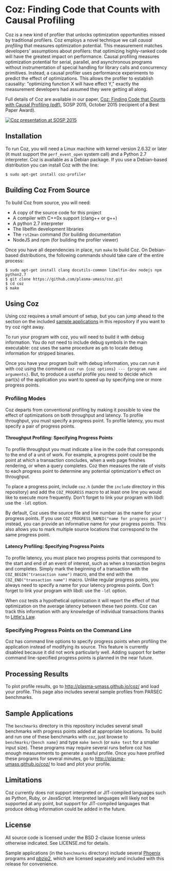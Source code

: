 # Coz: Finding Code that Counts with Causal Profiling
Coz is a new kind of profiler that unlocks optimization opportunities missed by traditional profilers. Coz employs a novel technique we call *causal profiling* that measures optimization potential. This measurement matches developers' assumptions about profilers: that optimizing highly-ranked code will have the greatest impact on performance. Causal profiling measures optimization potential for serial, parallel, and asynchronous programs without instrumentation of special handling for library calls and concurrency primitives. Instead, a causal profiler uses performance experiments to predict the effect of optimizations. This allows the profiler to establish causality: "optimizing function X will have effect Y," exactly the measurement developers had assumed they were getting all along.

Full details of Coz are available in our paper, [Coz: Finding Code that Counts with Causal Profiling (pdf)](http://arxiv.org/pdf/1608.03676v1.pdf), SOSP 2015, October 2015 (recipient of a Best Paper Award).

[![Coz presentation at SOSP 2015](http://img.youtube.com/vi/jE0V-p1odPg/0.jpg)](http://www.youtube.com/watch?v=jE0V-p1odPg&t=0m28s "Coz presentation at SOSP 2015")

## Installation
To run Coz, you will need a Linux machine with kernel version 2.6.32 or later (it must support the `perf_event_open` system call) and a Python 2.7 interpreter. Coz is available as a Debian package. If you use a Debian-based distribution you can install Coz with the line:

```
$ sudo apt-get install coz-profiler
```

## Building Coz From Source
To build Coz from source, you will need:

- A copy of the source code for this project
- A compiler with C++0x support (clang++ or g++)
- A python 2.7 interpreter
- The libelfin development libraries
- The `rst2man` command (for building documentation
- NodeJS and npm (for building the profiler viewer)

Once you have all dependencies in place, run `make` to build Coz. On Debian-based distributions, the following commands should take care of the entire process:

```
$ sudo apt-get install clang docutils-common libelfin-dev nodejs npm python2.7
$ git clone https://github.com/plasma-umass/coz.git
$ cd coz
$ make
```

## Using Coz
Using coz requires a small amount of setup, but you can jump ahead to the section on the included [sample applications](#sample-applications) in this repository if you want to try coz right away.

To run your program with coz, you will need to build it with debug information. You do not need to include debug symbols in the main executable: coz uses the same procedure as `gdb` to locate debug information for stripped binaries.

Once you have your program built with debug information, you can run it with coz using the command `coz run {coz options} --- {program name and arguments}`. But, to produce a useful profile you need to decide which part(s) of the application you want to speed up by specifying one or more progress points.

### Profiling Modes
Coz departs from conventional profiling by making it possible to view the effect of optimizations on both throughput and latency. To profile throughput, you must specify a progress point. To profile latency, you must specify a pair of progress points. 

#### Throughput Profiling: Specifying Progress Points
To profile throughput you must indicate a line in the code that corresponds to the end of a unit of work. For example, a progress point could be the point at which a transaction concludes, when a web page finishes rendering, or when a query completes. Coz then measures the rate of visits to each progress point to determine any potential optimization's effect on throughput. 

To place a progress point, include `coz.h` (under the `include` directory in this repository) and add the `COZ_PROGRESS` macro to at least one line you would like to execute more frequently. Don't forget to link your program with libdl: use the `-ldl` option. 

By default, Coz uses the source file and line number as the name for your progress points. If you use `COZ_PROGRESS_NAMED("name for progress point")` instead, you can provide an informative name for your progress points. This also allows you to mark multiple source locations that correspond to the same progress point.

#### Latency Profiling: Specifying Progress Points
To profile latency, you must place two progress points that correspond to the start and end of an event of interest, such as when a transaction begins and completes. Simply  mark the beginning of a transaction with the `COZ_BEGIN("transaction name")` macro, and the end with the `COZ_END("transaction name")` macro. Unlike regular progress points, you always need to specify a name for your latency progress points. Don't forget to link your program with libdl: use the `-ldl` option. 

When coz tests a hypothetical optimization it will report the effect of that optimization on the average latency between these two points. Coz can track this information with any knowledge of individual transactions thanks to [Little's Law](https://en.wikipedia.org/wiki/Little%27s_law).

### Specifying Progress Points on the Command Line
Coz has command line options to specify progress points when profiling the application instead of modifying its source. This feature is currently disabled because it did not work particularly well. Adding support for better command line-specified progress points is planned in the near future.

## Processing Results
To plot profile results, go to http://plasma-umass.github.io/coz/ and load your profile. This page also includes several sample profiles from PARSEC benchmarks.

## Sample Applications
The `benchmarks` directory in this repository includes several small benchmarks with progress points added at appropriate locations. To build and run one of these benchmarks with `coz`, just browse to `benchmarks/{bench name}` and type `make bench` (or `make test` for a smaller input size). These programs may require several runs before coz has enough measurements to generate a useful profile. Once you have profiled these programs for several minutes, go to http://plasma-umass.github.io/coz/ to load and plot your profile.

## Limitations
Coz currently does not support interpreted or JIT-compiled languages such as Python, Ruby, or JavaScript. Interpreted languages will likely not be supported at any point, but support for JIT-compiled languages that produce debug information could be added in the future.

## License
All source code is licensed under the BSD 2-clause license unless otherwise indicated. See LICENSE.md for details.

Sample applications (in the `benchmarks` directory) include several [Phoenix](https://github.com/kozyraki/phoenix) programs and [pbzip2](http://compression.ca/pbzip2/), which are licensed separately and included with this release for convenience.
